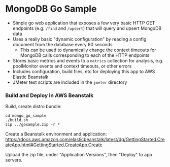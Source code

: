 # MongoDB Go Sample

- Simple go web application that exposes a few very basic HTTP GET endpoints (e.g. `/find` and `/upsert`) that will query and upsert MongoDB data
- Uses a really basic "dynamic configuration" by reading a config document from the database every 60 seconds
    - This can be used to dynamically change the context timeouts for MongoDB calls corresponding to each of the HTTP endpoints
- Stores basic metrics and events to a `metrics` collection for analysis, e.g. poolMonitor events and context timeouts, or other errors
- Includes configuration, build files, etc for deploying this app to AWS Elastic Beanstalk
- JMeter test scripts are included in the `jmeter` directory

### Build and Deploy in AWS Beanstalk
Build, create distro bundle:
```
cd mongo_go_sample
./build.sh
zip ../gosample.zip -r *
```

Create a Beanstalk environment and application:
https://docs.aws.amazon.com/elasticbeanstalk/latest/dg/GettingStarted.CreateApp.html#GettingStarted.CreateApp.Create

Upload the zip file, under "Application Versions", then "Deploy" to app servers.
